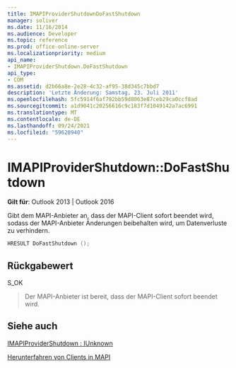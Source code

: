 ```yaml
---
title: IMAPIProviderShutdownDoFastShutdown
manager: soliver
ms.date: 11/16/2014
ms.audience: Developer
ms.topic: reference
ms.prod: office-online-server
ms.localizationpriority: medium
api_name:
- IMAPIProviderShutdown.DoFastShutdown
api_type:
- COM
ms.assetid: d2b66a8e-2e28-4c32-af95-38d345c7bbd7
description: 'Letzte Änderung: Samstag, 23. Juli 2011'
ms.openlocfilehash: 5fc5914f6af792bb59d8063e87ceb29ca0ccf8ad
ms.sourcegitcommit: a1d9041c20256616c9c183f7d1049142a7ac6991
ms.translationtype: MT
ms.contentlocale: de-DE
ms.lasthandoff: 09/24/2021
ms.locfileid: "59620940"
---
```

# <a name="imapiprovidershutdowndofastshutdown"></a>IMAPIProviderShutdown::DoFastShutdown

  
  
**Gilt für**: Outlook 2013 | Outlook 2016 
  
Gibt dem MAPI-Anbieter an, dass der MAPI-Client sofort beendet wird, sodass der MAPI-Anbieter Änderungen beibehalten wird, um Datenverluste zu verhindern.
  
```cpp
HRESULT DoFastShutdown ();
```

## <a name="return-value"></a>Rückgabewert

S_OK
  
> Der MAPI-Anbieter ist bereit, dass der MAPI-Client sofort beendet wird. 
    
## <a name="see-also"></a>Siehe auch



[IMAPIProviderShutdown : IUnknown](imapiprovidershutdowniunknown.md)


[Herunterfahren von Clients in MAPI](client-shutdown-in-mapi.md)

